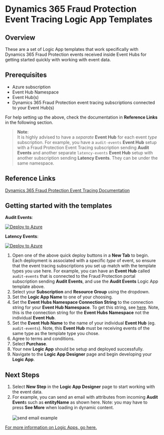 # Dynamics 365 Fraud Protection Event Tracing Logic App Templates

## Overview

These are a set of Logic App templates that work specifically with Dynamics 365 Fraud Protection events received inside Event Hubs for getting started quickly with working with event data.

## Prerequisites

- Azure subscription
- Event Hub Namespace
- Event Hub(s)
- Dynamics 365 Fraud Protection event tracing subscriptions connected to your Event Hub(s)

For help setting up the above, check the documentation in **Reference Links** in the following section.

> **Note**:  
> It is highly advised to have a _separate_ **Event Hub** for each event _type_ subscription. For example, you have a `audit-events` **Event Hub** setup with a Fraud Protection Event Tracing subscription sending **Audit Events** and another separate `latency-events` **Event Hub** setup with another subscription sending **Latency Events**. They can be under the same namespace.

## Reference Links

[Dynamics 365 Fraud Protection Event Tracing Documentation](https://docs.microsoft.com/en-us/dynamics365/fraud-protection/event-tracing)

## Getting started with the templates

**Audit Events**:

[![Deploy to Azure](https://aka.ms/deploytoazurebutton)](https://portal.azure.com/#create/Microsoft.Template/uri/https%3A%2F%2Fraw.githubusercontent.com%2Fmicrosoft%2FDynamics-365-Fraud-Protection-Samples%2Fmaster%2Flogic%2520app%2520templates%2Faudit-events-template.json)

**Latency Events**:

[![Deploy to Azure](https://aka.ms/deploytoazurebutton)](https://portal.azure.com/#create/Microsoft.Template/uri/https%3A%2F%2Fraw.githubusercontent.com%2Fmicrosoft%2FDynamics-365-Fraud-Protection-Samples%2Fmaster%2Flogic%2520app%2520templates%2Flatency-events-template.json)

1. Open one of the above quick deploy buttons in a **New Tab** to begin. Each deployment is associated with a specific _type_ of event, so ensure that the event tracing subscriptions you set up match with the template types you use here.
   For example, you can have an **Event Hub** called `audit-events` that is connected to the Fraud Protection portal subscription sending **Audit Events**, and use the **Audit Events** Logic App template above.
2. Select your **Subscription** and **Resource Group** using the dropdown.
3. Set the **Logic App Name** to one of your choosing.
4. Set the **Event Hubs Namespace Connection String** to the connection string for your **Event Hub Namespace**. To get this string, see [here](https://docs.microsoft.com/en-us/azure/event-hubs/event-hubs-get-connection-string). Note, this is the connection string for the **Event Hubs Namespace** not the individual **Event Hub**.
5. Set the **Event Hub Name** to the name of your individual **Event Hub** (eg. `audit-events`). Note, this **Event Hub** must be receiving events of the same type as the template type you chose.
6. Agree to terms and conditions.
7. Select **Purchase**.
8. Your new **Logic App** should be setup and deployed successfully.
9. Navigate to the **Logic App Designer** page and begin developing your **Logic App**.

## Next Steps

1. Select **New Step** in the **Logic App Designer** page to start working with the event data.
2. For example, you can send an email with attributes from incoming **Audit Event**s such as **entityName** as shown here. Note: you may have to press **See More** when loading in dynamic content. </br>  
   ![send email example](https://i.ibb.co/Y8LXj1C/example.png)

[For more information on Logic Apps, go here.](https://docs.microsoft.com/en-us/azure/logic-apps/)
